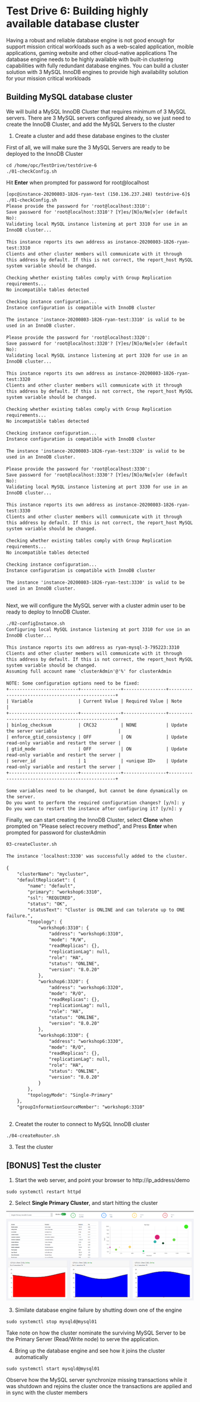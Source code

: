 # Test Drive 6: Building highly available database cluster  

Having a robust and reliable database engine is not good enough for support mission critical workloads such as a web-scaled application, moible applications, gaming website and other cloud-native applications
The database engine needs to be highly available with built-in clustering capabilities with fully redundant database engines. You can build a cluster solution with 3 MySQL InnoDB engines to provide high availability solution for your mission critical workloads

## Building MySQL database cluster
We will build a MySQL InnoDB Cluster that requires minimum of 3 MySQL servers. There are 3 MySQL servers configured already, so we just need to create the InnoDB Cluster, and add the MySQL Servers to the cluster

1. Create a cluster and add these database engines to the cluster

First of all, we will make sure the 3 MySQL Servers are ready to be deployed to the InnoDB Cluster

```
cd /home/opc/TestDrive/testdrive-6
./01-checkConfig.sh
```

Hit **Enter** when prompted for password for root@localhost
```
[opc@instance-20200803-1826-ryan-test (150.136.237.248) testdrive-6]$ ./01-checkConfig.sh
Please provide the password for 'root@localhost:3310':
Save password for 'root@localhost:3310'? [Y]es/[N]o/Ne[v]er (default No):
Validating local MySQL instance listening at port 3310 for use in an InnoDB cluster...

This instance reports its own address as instance-20200803-1826-ryan-test:3310
Clients and other cluster members will communicate with it through this address by default. If this is not correct, the report_host MySQL system variable should be changed.

Checking whether existing tables comply with Group Replication requirements...
No incompatible tables detected

Checking instance configuration...
Instance configuration is compatible with InnoDB cluster

The instance 'instance-20200803-1826-ryan-test:3310' is valid to be used in an InnoDB cluster.

Please provide the password for 'root@localhost:3320':
Save password for 'root@localhost:3320'? [Y]es/[N]o/Ne[v]er (default No):
Validating local MySQL instance listening at port 3320 for use in an InnoDB cluster...

This instance reports its own address as instance-20200803-1826-ryan-test:3320
Clients and other cluster members will communicate with it through this address by default. If this is not correct, the report_host MySQL system variable should be changed.

Checking whether existing tables comply with Group Replication requirements...
No incompatible tables detected

Checking instance configuration...
Instance configuration is compatible with InnoDB cluster

The instance 'instance-20200803-1826-ryan-test:3320' is valid to be used in an InnoDB cluster.

Please provide the password for 'root@localhost:3330':
Save password for 'root@localhost:3330'? [Y]es/[N]o/Ne[v]er (default No):
Validating local MySQL instance listening at port 3330 for use in an InnoDB cluster...

This instance reports its own address as instance-20200803-1826-ryan-test:3330
Clients and other cluster members will communicate with it through this address by default. If this is not correct, the report_host MySQL system variable should be changed.

Checking whether existing tables comply with Group Replication requirements...
No incompatible tables detected

Checking instance configuration...
Instance configuration is compatible with InnoDB cluster

The instance 'instance-20200803-1826-ryan-test:3330' is valid to be used in an InnoDB cluster.


```
Next, we will configure the MySQL server with a cluster admin user to be ready to deploy to InnoDB Cluster.

```
./02-configInstance.sh
Configuring local MySQL instance listening at port 3310 for use in an InnoDB cluster...

This instance reports its own address as ryan-mysql-3-795223:3310
Clients and other cluster members will communicate with it through this address by default. If this is not correct, the report_host MySQL system variable should be changed.
Assuming full account name 'clusterAdmin'@'%' for clusterAdmin

NOTE: Some configuration options need to be fixed:
+--------------------------+---------------+----------------+--------------------------------------------------+
| Variable                 | Current Value | Required Value | Note                                             |
+--------------------------+---------------+----------------+--------------------------------------------------+
| binlog_checksum          | CRC32         | NONE           | Update the server variable                       |
| enforce_gtid_consistency | OFF           | ON             | Update read-only variable and restart the server |
| gtid_mode                | OFF           | ON             | Update read-only variable and restart the server |
| server_id                | 1             | <unique ID>    | Update read-only variable and restart the server |
+--------------------------+---------------+----------------+--------------------------------------------------+

Some variables need to be changed, but cannot be done dynamically on the server.
Do you want to perform the required configuration changes? [y/n]: y
Do you want to restart the instance after configuring it? [y/n]: y
```

Finally, we can start creating the InnoDB Cluster, select **Clone** when prompted on "Please select recovery method",
and Press **Enter** when prompted for password for clusterAdmin

```
03-createCluster.sh

The instance 'localhost:3330' was successfully added to the cluster.

{
    "clusterName": "mycluster",
    "defaultReplicaSet": {
        "name": "default",
        "primary": "workshop6:3310",
        "ssl": "REQUIRED",
        "status": "OK",
        "statusText": "Cluster is ONLINE and can tolerate up to ONE failure.",
        "topology": {
            "workshop6:3310": {
                "address": "workshop6:3310",
                "mode": "R/W",
                "readReplicas": {},
                "replicationLag": null,
                "role": "HA",
                "status": "ONLINE",
                "version": "8.0.20"
            },
            "workshop6:3320": {
                "address": "workshop6:3320",
                "mode": "R/O",
                "readReplicas": {},
                "replicationLag": null,
                "role": "HA",
                "status": "ONLINE",
                "version": "8.0.20"
            },
            "workshop6:3330": {
                "address": "workshop6:3330",
                "mode": "R/O",
                "readReplicas": {},
                "replicationLag": null,
                "role": "HA",
                "status": "ONLINE",
                "version": "8.0.20"
            }
        },
        "topologyMode": "Single-Primary"
    },
    "groupInformationSourceMember": "workshop6:3310"
    
```

2. Createt the router to connect to MySQL InnoDB cluster

```
./04-createRouter.sh
```


3. Test the cluster

## [BONUS] Test the cluster


1. Start the web server, and point your browser to http://ip_address/demo
```
sudo systemctl restart httpd
```

2. Select **Single Primary Cluster**, and start hitting the cluster

![ib1](img/ib1.png)

3. Similate database engine failure by shutting down one of the engine

```
sudo systemctl stop mysqld@mysql01
```

Take note on how the cluster nominate the surviving MySQL Server to be the Primary Server (Read/Write node) to serve the application. 

4. Bring up the database engine and see how it joins the cluster automatically

```
sudo systemctl start mysqld@mysql01
```

Observe how the MySQL server synchronize missing transactions while it was shutdown and rejoins the cluster once the transactions are applied and in sync with the cluster members

